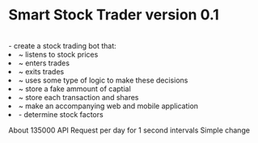 # Smart Stock Trader version 0.1
<br>
- create a stock trading bot that:
	<li>~ listens to stock prices</li>
	<li>~ enters trades</li>
	<li>~ exits trades</li>
	<li>~ uses some type of logic to make these decisions</li>
	<li>~ store a fake ammount of captial</li>
	<li>~ store each transaction and shares</li>
	<li>~ make an accompanying web and mobile application</li>
	<li>- determine stock factors</li>

About 135000 API Request per day for 1 second intervals
Simple change